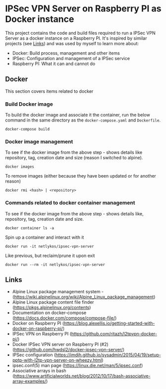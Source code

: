 # IPSec VPN Server on Raspberry PI as Docker instance

This project contains the code and build files required to run a IPSec VPN Server as a docker instance on a Raspberry PI. It's inspired by similar projects (see [Links](#Links)) and was used by myself to learn more about:
- Docker: Build process, management and other items
- IPSec: Configuration and management of a IPSec service
- Raspberry PI: What it can and cannot do

## Docker
This section covers items related to docker

### Build Docker image
To build the docker image and associate it the container, run the below command in the same directory as the ``docker-compose.yaml`` and ``Dockerfile``.

```
docker-compose build
```

### Docker image management
To see if the docker image from the above step - shows details like repository, tag, creation date and size (reason I switched to alpine).
```
docker images
```

To remove images (either because they have been updated or for another reason)
```
docker rmi <hash> | <repository>
```

### Commands related to docker container management
To see if the docker image from the above step - shows details like, repository, tag, creation date and size.
```
docker container ls -a
```

Spin up a container and interact with it
```
docker run -it netlykos/ipsec-vpn-server
```

Like previous, but reclaim/prune it upon exit
```
docker run --rm -it netlykos/ipsec-vpn-server
```

## Links
- Alpine Linux package management system - (https://wiki.alpinelinux.org/wiki/Alpine_Linux_package_management)
- Alpine Linux package content file finder (https://pkgs.alpinelinux.org/contents)
- Documentation on docker-compose (https://docs.docker.com/compose/compose-file/)
- Docker on Raspberry PI (https://blog.alexellis.io/getting-started-with-docker-on-raspberry-pi/)
- IPSec VPN on Raspberry PI (https://github.com/ritazh/l2tpvpn-docker-pi/)
- Docker IPSec VPN server on Raspberry PI (#2) (https://github.com/hwdsl2/docker-ipsec-vpn-server/)
- IPSec configuration (https://imdjh.github.io/sysadmin/2015/04/19/setup-pptp-with-l2tp-vpn-server-on-wheezy.html)
- ipsec.conf(5) man page (https://linux.die.net/man/5/ipsec.conf)
- Associative arrays in bash (https://www.artificialworlds.net/blog/2012/10/17/bash-associative-array-examples/)
